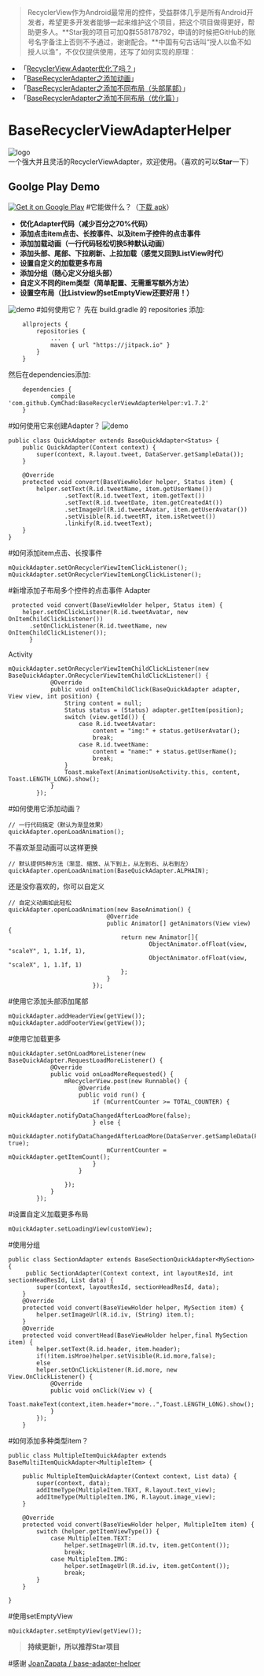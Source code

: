 >RecyclerView作为Android最常用的控件，受益群体几乎是所有Android开发者，希望更多开发者能够一起来维护这个项目，把这个项目做得更好，帮助更多人。**Star我的项目可加Q群558178792，申请的时候把GitHub的账号名字备注上否则不予通过，谢谢配合。**中国有句古话叫“授人以鱼不如授人以渔”，不仅仅提供使用，还写了如何实现的原理：
- 「[RecyclerView.Adapter优化了吗？](http://www.jianshu.com/p/411ab861034f)」
- 「[BaseRecyclerAdapter之添加动画](http://www.jianshu.com/p/fa3f97c19263)」
- 「[BaseRecyclerAdapter之添加不同布局（头部尾部）](http://www.jianshu.com/p/9d75c22f0964)」
- 「[BaseRecyclerAdapter之添加不同布局（优化篇）](http://www.jianshu.com/p/cf29d4e45536)」


# BaseRecyclerViewAdapterHelper
![logo](http://upload-images.jianshu.io/upload_images/972352-1d77e0a75a4a7c0a.png?imageMogr2/auto-orient/strip%7CimageView2/2/w/1240)  
一个强大并且灵活的RecyclerViewAdapter，欢迎使用。（喜欢的可以**Star**一下）
## Goolge Play Demo

[![Get it on Google Play](https://developer.android.com/images/brand/en_generic_rgb_wo_60.png)](https://play.google.com/store/apps/details?id=com.chad.baserecyclerviewadapterhelper)
#它能做什么？（[下载 apk](https://github.com/CymChad/BaseRecyclerViewAdapterHelper/raw/master/demo_res/demo.apk)）
- **优化Adapter代码（减少百分之70%代码）**
- **添加点击item点击、长按事件、以及item子控件的点击事件**
- **添加加载动画（一行代码轻松切换5种默认动画）**
- **添加头部、尾部、下拉刷新、上拉加载（感觉又回到ListView时代）**
- **设置自定义的加载更多布局**
- **添加分组（随心定义分组头部）**
- **自定义不同的item类型（简单配置、无需重写额外方法）**
- **设置空布局（比Listview的setEmptyView还要好用！）**


![demo](https://github.com/CymChad/BaseRecyclerViewAdapterHelper/blob/master/demo_res/demo.gif)
#如何使用它？
先在 build.gradle 的 repositories 添加:
```
	allprojects {
		repositories {
			...
			maven { url "https://jitpack.io" }
		}
	}
```
然后在dependencies添加:
```
	dependencies {
	        compile 'com.github.CymChad:BaseRecyclerViewAdapterHelper:v1.7.2'
	}
```

#如何使用它来创建Adapter？
![demo](http://upload-images.jianshu.io/upload_images/972352-54bd17d3680a4cf9.png?imageMogr2/auto-orient/strip%7CimageView2/2/w/1240)
```
public class QuickAdapter extends BaseQuickAdapter<Status> {
    public QuickAdapter(Context context) {
        super(context, R.layout.tweet, DataServer.getSampleData());
    }

    @Override
    protected void convert(BaseViewHolder helper, Status item) {
        helper.setText(R.id.tweetName, item.getUserName())
                .setText(R.id.tweetText, item.getText())
                .setText(R.id.tweetDate, item.getCreatedAt())
                .setImageUrl(R.id.tweetAvatar, item.getUserAvatar())
                .setVisible(R.id.tweetRT, item.isRetweet())
                .linkify(R.id.tweetText);
    }
}
```
#如何添加item点击、长按事件
```
mQuickAdapter.setOnRecyclerViewItemClickListener();
mQuickAdapter.setOnRecyclerViewItemLongClickListener();
```
#新增添加子布局多个控件的点击事件
Adapter
```
 protected void convert(BaseViewHolder helper, Status item) {
    helper.setOnClickListener(R.id.tweetAvatar, new OnItemChildClickListener())
      .setOnClickListener(R.id.tweetName, new OnItemChildClickListener());
      }
```
Activity
```
mQuickAdapter.setOnRecyclerViewItemChildClickListener(new BaseQuickAdapter.OnRecyclerViewItemChildClickListener() {
            @Override
            public void onItemChildClick(BaseQuickAdapter adapter, View view, int position) {
                String content = null;
                Status status = (Status) adapter.getItem(position);
                switch (view.getId()) {
                    case R.id.tweetAvatar:
                        content = "img:" + status.getUserAvatar();
                        break;
                    case R.id.tweetName:
                        content = "name:" + status.getUserName();
                        break;
                }
                Toast.makeText(AnimationUseActivity.this, content, Toast.LENGTH_LONG).show();
            }
        });
```
#如何使用它添加动画？

```
// 一行代码搞定（默认为渐显效果）
quickAdapter.openLoadAnimation();
```
不喜欢渐显动画可以这样更换
```
// 默认提供5种方法（渐显、缩放、从下到上，从左到右、从右到左）
quickAdapter.openLoadAnimation(BaseQuickAdapter.ALPHAIN);
```
还是没你喜欢的，你可以自定义
```
// 自定义动画如此轻松
quickAdapter.openLoadAnimation(new BaseAnimation() {
                            @Override
                            public Animator[] getAnimators(View view) {
                                return new Animator[]{
                                        ObjectAnimator.ofFloat(view, "scaleY", 1, 1.1f, 1),
                                        ObjectAnimator.ofFloat(view, "scaleX", 1, 1.1f, 1)
                                };
                            }
                        });
```
#使用它添加头部添加尾部
```
mQuickAdapter.addHeaderView(getView());
mQuickAdapter.addFooterView(getView());
```
#使用它加载更多
```
mQuickAdapter.setOnLoadMoreListener(new BaseQuickAdapter.RequestLoadMoreListener() {
            @Override
            public void onLoadMoreRequested() {
                mRecyclerView.post(new Runnable() {
                    @Override
                    public void run() {
                        if (mCurrentCounter >= TOTAL_COUNTER) {
                            mQuickAdapter.notifyDataChangedAfterLoadMore(false);
                        } else {
                            mQuickAdapter.notifyDataChangedAfterLoadMore(DataServer.getSampleData(PAGE_SIZE), true);
                            mCurrentCounter = mQuickAdapter.getItemCount();
                        }
                    }

                });
            }
        });
```
#设置自定义加载更多布局
```
mQuickAdapter.setLoadingView(customView);
```
#使用分组
```
public class SectionAdapter extends BaseSectionQuickAdapter<MySection> {
     public SectionAdapter(Context context, int layoutResId, int sectionHeadResId, List data) {
        super(context, layoutResId, sectionHeadResId, data);
    }
    @Override
    protected void convert(BaseViewHolder helper, MySection item) {
        helper.setImageUrl(R.id.iv, (String) item.t);
    }
    @Override
    protected void convertHead(BaseViewHolder helper,final MySection item) {
        helper.setText(R.id.header, item.header);
        if(!item.isMroe)helper.setVisible(R.id.more,false);
        else
        helper.setOnClickListener(R.id.more, new View.OnClickListener() {
            @Override
            public void onClick(View v) {
                Toast.makeText(context,item.header+"more..",Toast.LENGTH_LONG).show();
            }
        });
    }
```
#如何添加多种类型item？
```
public class MultipleItemQuickAdapter extends BaseMultiItemQuickAdapter<MultipleItem> {

    public MultipleItemQuickAdapter(Context context, List data) {
        super(context, data);
        addItmeType(MultipleItem.TEXT, R.layout.text_view);
        addItmeType(MultipleItem.IMG, R.layout.image_view);
    }

    @Override
    protected void convert(BaseViewHolder helper, MultipleItem item) {
        switch (helper.getItemViewType()) {
            case MultipleItem.TEXT:
                helper.setImageUrl(R.id.tv, item.getContent());
                break;
            case MultipleItem.IMG:
                helper.setImageUrl(R.id.iv, item.getContent());
                break;
        }
    }

}
```
#使用setEmptyView
```
mQuickAdapter.setEmptyView(getView());
```

>**持续更新!，所以推荐Star项目**

#感谢
[JoanZapata / base-adapter-helper](https://github.com/JoanZapata/base-adapter-helper)
